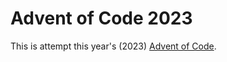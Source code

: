 # Advent of Code 2023

This is attempt this year's (2023) [Advent of Code](https://adventofcode.com/2023/about).